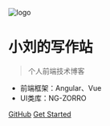![logo](https://docsify.js.org/_media/icon.svg)

# 小刘的写作站

> 个人前端技术博客

* 前端框架：Angular、Vue
* UI类库：NG-ZORRO

[GitHub](https://github.com/LauGaHo/LauGaHo.github.io)
[Get Started](#quick-start)